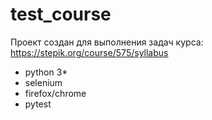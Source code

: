 # test_course

Проект создан для выполнения задач курса: https://stepik.org/course/575/syllabus

- python 3*
- selenium
- firefox/chrome
- pytest